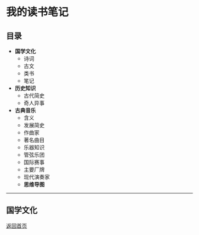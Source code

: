 **我的读书笔记**
===
## **目录**
* **国学文化**
  * 诗词
  * 古文
  * 类书
  * 笔记
* **历史知识**
  * 古代简史
  * 奇人异事
* **古典音乐**
  * 含义
  * 发展简史
  * 作曲家
  * 著名曲目
  * 乐器知识
  * 管弦乐团
  * 国际赛事
  * 主要厂牌
  * 现代演奏家
  * **思维导图**

***

## **国学文化**

[返回首页](./README.md)
